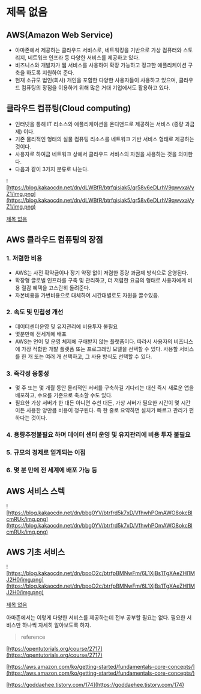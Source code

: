 # 제목 없음

## **AWS(Amazon Web Service)**

- 아마존에서 제공하는 클라우드 서비스로, 네트워킹을 기반으로 가상 컴퓨터와 스토리지, 네트워크 인프라 등 다양한 서비스를 제공하고 있다.
- 비즈니스와 개발자가 웹 서비스를 사용하여 확장 가능하고 정교한 애플리케이션 구축을 하도록 지원하여 준다.
- 현재 소규모 법인(회사) 개인을 포함한 다양한 사용자들이 사용하고 있으며, 클라우드 컴퓨팅의 장점을 이용하기 위해 많은 거대 기업에서도 활용하고 있다.

## **클라우드 컴퓨팅(Cloud computing)**

- 인터넷을 통해 IT 리소스와 애플리케이션을 온디맨드로 제공하는 서비스 (종량 과금제) 이다.
- 기존 물리적인 형태의 실물 컴퓨팅 리소스를 네트워크 기반 서비스 형태로 제공하는 것이다.
- 사용자로 하여금 네트워크 상에서 클라우드 서비스의 자원을 사용하는 것을 의미한다.
- 다음과 같이 3가지 분류로 나눈다.

![https://blog.kakaocdn.net/dn/dLWBfR/btrfqisiak5/qr58v6eDLrhV9qwvxaVyZ1/img.png](https://blog.kakaocdn.net/dn/dLWBfR/btrfqisiak5/qr58v6eDLrhV9qwvxaVyZ1/img.png)

[제목 없음](https://www.notion.so/c0900895f1ba4f43a3ea910e9a560fba)

## **AWS 클라우드 컴퓨팅의 장점**

### **1. 저렴한 비용**

- AWS는 사전 확약금이나 장기 약정 없이 저렴한 종량 과금제 방식으로 운영된다.
- 확장형 글로벌 인프라를 구축 및 관리하고, 더 저렴한 요금의 형태로 사용자에게 비용 절감 혜택을 고스란히 돌려준다.
- 자본비용을 가변비용으로 대체하여 시간대별로도 자원을 끌수있음.

### **2. 속도 및 민첩성 개선**

- 데이터센터운영 및 유지관리에 비용투자 불필요
- 몇분만에 전세게에 배포
- AWS는 언어 및 운영 체제에 구애받지 않는 플랫폼이다. 따라서 사용자의 비즈니스에 가장 적합한 개발 플랫폼 또는 프로그래밍 모델을 선택할 수 있다. 사용할 서비스를 한 개 또는 여러 개 선택하고, 그 사용 방식도 선택할 수 있다.

### **3. 즉각성 융통성**

- 몇 주 또는 몇 개월 동안 물리적인 서버를 구축하길 기다리는 대신 즉시 새로운 앱을 배포하고, 수요를 기준으로 축소할 수도 있다.
- 필요한 가상 서버가 한 대든 아니면 수천 대든, 가상 서버가 필요한 시간이 몇 시간이든 사용한 양만큼 비용이 청구된다. 즉 한 줄로 요약하면 설치가 빠르고 관리가 편하다는 것이다.

### **4. 용량추정불필요 하며 데이터 센터 운영 및 유지관리에 비용 투자 불필요**

### **5. 규모의 경제로 얻게되는 이점**

### **6. 몇 분 만에 전 세계에 배포 가능 등**

## **AWS 서비스 스텍**

![https://blog.kakaocdn.net/dn/bbg0YV/btrfrd5k7xD/VfhwhPOmAWO8okcBlcmRUk/img.png](https://blog.kakaocdn.net/dn/bbg0YV/btrfrd5k7xD/VfhwhPOmAWO8okcBlcmRUk/img.png)

## **AWS 기초 서비스**

![https://blog.kakaocdn.net/dn/bpoO2c/btrfpBMNwFm/6L1XjBs1TgXAeZHl1MJ2H0/img.png](https://blog.kakaocdn.net/dn/bpoO2c/btrfpBMNwFm/6L1XjBs1TgXAeZHl1MJ2H0/img.png)

[제목 없음](https://www.notion.so/a52a995c74b54ba2b876e3c1142e5b09)

아마존에서는 이렇게 다양한 서비스를 제공하는데 전부 공부할 필요는 없다. 필요한 서비스만 하나씩 자세히 알아보도록 하자.

> reference

[https://opentutorials.org/course/2717](https://opentutorials.org/course/2717)

[https://aws.amazon.com/ko/getting-started/fundamentals-core-concepts/](https://aws.amazon.com/ko/getting-started/fundamentals-core-concepts/)

[https://goddaehee.tistory.com/174](https://goddaehee.tistory.com/174)